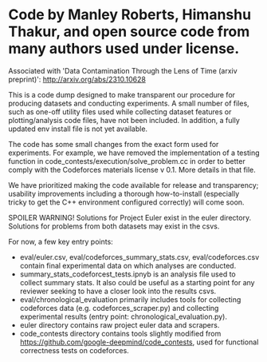 # Code by Manley Roberts, Himanshu Thakur, and open source code from many authors used under license.

Associated with 'Data Contamination Through the Lens of Time (arxiv preprint)': http://arxiv.org/abs/2310.10628

This is a code dump designed to make transparent our procedure for producing datasets and conducting experiments. A small number of files, such as one-off utility files used while collecting dataset features or plotting/analysis code files, have not been included. In addition, a fully updated env install file is not yet available.

The code has some small changes from the exact form used for experiments. For example, we have removed the implementation of a testing function in code_contests/execution/solve_problem.cc in order to better comply with the Codeforces materials license v 0.1. More details in that file.

We have prioritized making the code available for release and transparency; usability improvements including a thorough how-to-install (especially tricky to get the C++ environment configured correctly) will come soon.

SPOILER WARNING! Solutions for Project Euler exist in the euler directory. Solutions for problems from both datasets may exist in the csvs.

For now, a few key entry points:
- eval/euler.csv, eval/codeforces_summary_stats.csv, eval/codeforces.csv contain final experimental data on which analyses are conducted.
- summary_stats_codeforcest_tests.ipnyb is an analysis file used to collect summary stats. It also could be useful as a starting point for any reviewer seeking to have a closer look into the results csvs.
- eval/chronological_evaluation primarily includes tools for collecting codeforces data (e.g. codeforces_scraper.py) and collecting experimental results (entry point: chronological_evaluation.py).
- euler directory contains raw project euler data and scrapers. 
- code_contests directory contains tools slightly modified from https://github.com/google-deepmind/code_contests, used for functional correctness tests on codeforces.
